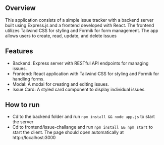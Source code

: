 ## Overview
This application consists of a simple issue tracker with a backend server built using Express.js and a frontend developed with React. The frontend utilizes Tailwind CSS for styling and Formik for form management. The app allows users to create, read, update, and delete issues

## Features
* Backend: Express server with RESTful API endpoints for managing issues.
* Frontend: React application with Tailwind CSS for styling and Formik for handling forms.
* Modal: A modal for creating and editing issues.
* Issue Card: A styled card component to display individual issues.
## How to run 
* Cd to the backend folder and run `npm install && node app.js` to start the server
* Cd to frontend/issue-challange and run `npm install && npm start` to start the client. The page should open automatically at http://localhost:3000
